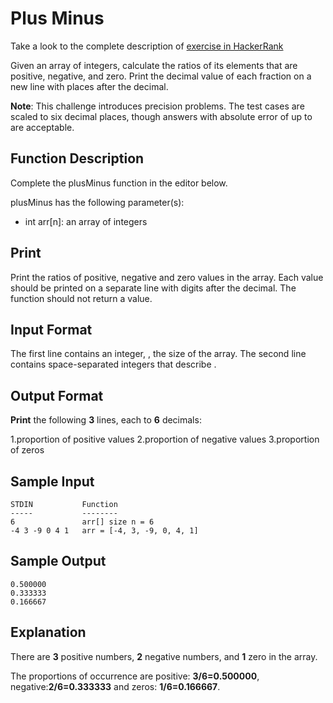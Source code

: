 # Plus Minus

Take a look to the complete description of [exercise in HackerRank](https://www.hackerrank.com/challenges/plus-minus)

Given an array of integers, calculate the ratios of its elements that are positive, negative, and zero. Print the decimal value of each fraction on a new line with places after the decimal.

**Note**: This challenge introduces precision problems. The test cases are scaled to six decimal places, though answers with absolute error of up to are acceptable.

## Function Description

Complete the plusMinus function in the editor below.

plusMinus has the following parameter(s):

- int arr[n]: an array of integers

## Print

Print the ratios of positive, negative and zero values in the array. Each value should be printed on a separate line with digits after the decimal. The function should not return a value.

## Input Format

The first line contains an integer, , the size of the array.
The second line contains space-separated integers that describe .

## Output Format

**Print** the following **3** lines, each to **6** decimals:

1.proportion of positive values
2.proportion of negative values
3.proportion of zeros

## Sample Input

```
STDIN           Function
-----           --------
6               arr[] size n = 6
-4 3 -9 0 4 1   arr = [-4, 3, -9, 0, 4, 1]
```

## Sample Output

```
0.500000
0.333333
0.166667
```

## Explanation

There are **3** positive numbers, **2** negative numbers, and **1** zero in the array.

The proportions of occurrence are positive: **3/6=0.500000**, negative:**2/6=0.333333** and zeros: **1/6=0.166667**.
